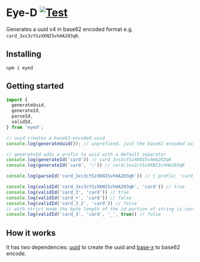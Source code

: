 # Eye-D [![Test](https://github.com/cmawhorter/eyed/actions/workflows/test.yml/badge.svg)](https://github.com/cmawhorter/eyed/actions/workflows/test.yml)

Generates a uuid v4 in base62 encoded format e.g. `card_3xs3cYSzXKNI5vhHA203qK`.

## Installing

`npm i eyed`

## Getting started

```ts
import {
  generateUuid,
  generateId,
  parseId,
  validId,
} from 'eyed';

// uuid creates a base62-encoded uuid
console.log(generateUuid()); // unprefixed. just the base62 encoded uuid "3xs3cYSzXKNI5vhHA203qK"

// generateId adds a prefix to uuid with a default separator
console.log(generateId('card')) // card_3xs3cYSzXKNI5vhHA203qK
console.log(generateId('card', ':')) // card:3xs3cYSzXKNI5vhHA203qK

console.log(parseId('card_3xs3cYSzXKNI5vhHA203qK')) // { prefix: 'card', separator: '_', uuid: '3xs3cYSzXKNI5vhHA203qK' }

console.log(validId('card_3xs3cYSzXKNI5vhHA203qK', 'card')) // true
console.log(validId('card_3', 'card')) // true
console.log(validId('card_+', 'card')) // false
console.log(validId('card_3_2', 'card')) // false
// with strict mode the byte length of the id portion of string is confirmed to be 16 bytes
console.log(validId('card_3', 'card', '_', true)) // false
```
## How it works

It has two dependencies: [uuid](https://github.com/uuidjs/uuid) to create the uuid and [base-x](https://github.com/cryptocoinjs/base-x) to base62 encode.
